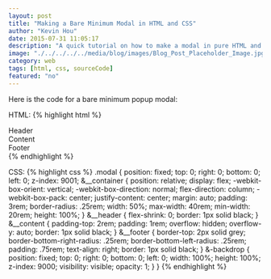 ```yaml
---
layout: post
title: "Making a Bare Minimum Modal in HTML and CSS"
author: "Kevin Hou"
date: 2015-07-31 11:05:17
description: "A quick tutorial on how to make a modal in pure HTML and CSS — good reference."
image: "./../../../../media/blog/images/Blog_Post_Placeholder_Image.jpg"
category: web
tags: [html, css, sourceCode]
featured: "no"
---
```

Here is the code for a bare minimum popup modal:

HTML:
{% highlight html %}
<div aria-hidden="false" role="dialog" className="modal">
  <div className="modal__container">
    <div className="modal__header">
          Header
     </div>
     <div className="modal__content">
          Content
     </div>
     <div className="modal__footer">
          Footer
     </div>
   </div>
   <div className="modal-backdrop">
   </div>
</div>
{% endhighlight %}

CSS:
{% highlight css %}
.modal {
  position: fixed;
  top: 0;
  right: 0;
  bottom: 0;
  left: 0;
  z-index: 9001;
  &__container {
    position: relative;
    display: flex;
    -webkit-box-orient: vertical;
    -webkit-box-direction: normal;
    flex-direction: column;
    -webkit-box-pack: center;
    justify-content: center;
    margin: auto;
    padding: 3rem;
    border-radius: .25rem;
    width: 50%;
    max-width: 40rem;
    min-width: 20rem;
    height: 100%;
  }
  &__header {
    flex-shrink: 0;
    border: 1px solid black;
  }
  &__content {
    padding-top: 2rem;
    padding: 1rem;
    overflow: hidden;
    overflow-y: auto;
    border: 1px solid black;
  }
  &__footer {
    border-top: 2px solid grey;
    border-bottom-right-radius: .25rem;
    border-bottom-left-radius: .25rem;
    padding: .75rem;
    text-align: right;
    border: 1px solid black;
  }
  &-backdrop {
    position: fixed;
    top: 0;
    right: 0;
    bottom: 0;
    left: 0;
    width: 100%;
    height: 100%;
    z-index: 9000;
    visibility: visible;
    opacity: 1;
  }
}
{% endhighlight %}
